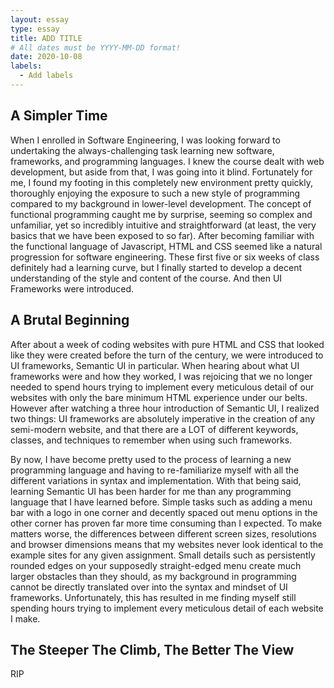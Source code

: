 ```yaml
---
layout: essay
type: essay
title: ADD TITLE
# All dates must be YYYY-MM-DD format!
date: 2020-10-08
labels:
  - Add labels
---
```


## A Simpler Time
When I enrolled in Software Engineering, I was looking forward to undertaking the always-challenging task learning new software, frameworks, and programming languages.  I knew the course dealt with web development, but aside from that, I was going into it blind.  Fortunately for me, I found my footing in this completely new environment pretty quickly, thoroughly enjoying the exposure to such a new style of programming compared to my background in lower-level development.  The concept of functional programming caught me by surprise, seeming so complex and unfamiliar, yet so incredibly intuitive and straightforward (at least, the very basics that we have been exposed to so far).  After becoming familiar with the functional language of Javascript, HTML and CSS seemed like a natural progression for software engineering.  These first five or six weeks of class definitely had a learning curve, but I finally started to develop a decent understanding of the style and content of the course.  And then UI Frameworks were introduced.

## A Brutal Beginning
After about a week of coding websites with pure HTML and CSS that looked like they were created before the turn of the century, we were introduced to UI frameworks, Semantic UI in particular.  When hearing about what UI frameworks were and how they worked, I was rejoicing that we no longer needed to spend hours trying to implement every meticulous detail of our websites with only the bare minimum HTML experience under our belts.  However after watching a three hour introduction of Semantic UI, I realized two things: UI frameworks are absolutely imperative in the creation of any semi-modern website, and that there are a LOT of different keywords, classes, and techniques to remember when using such frameworks.  

By now, I have become pretty used to the process of learning a new programming language and having to re-familiarize myself with all the different variations in syntax and implementation.  With that being said, learning Semantic UI has been harder for me than any programming language that I have learned before.  Simple tasks such as adding a menu bar with a logo in one corner and decently spaced out menu options in the other corner has proven far more time consuming than I expected.  To make matters worse, the differences between different screen sizes, resolutions and browser dimensions means that my websites never look identical to the example sites for any given assignment.  Small details such as persistently rounded edges on your supposedly straight-edged menu create much larger obstacles than they should, as my background in programming cannot be directly translated over into the syntax and mindset of UI frameworks.  Unfortunately, this has resulted in me finding myself still spending hours trying to implement every meticulous detail of each website I make.  

## The Steeper The Climb, The Better The View
RIP
